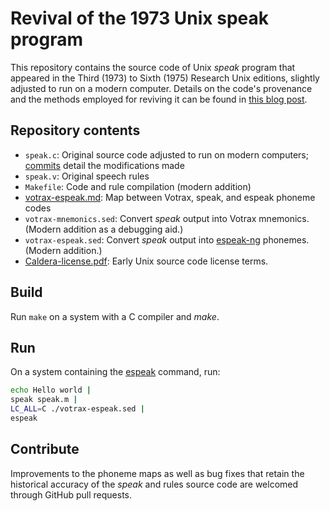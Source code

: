 # Revival of the 1973 Unix speak program
This repository contains the source code of Unix _speak_
program that appeared in the Third (1973) to Sixth (1975) Research
Unix editions, slightly adjusted to run on a modern computer.
Details on the code's provenance and the methods employed for
reviving it can be found in
[this blog post](https://www.spinellis.gr/blog/20210102/).

## Repository contents
* `speak.c`: Original source code adjusted to run on modern computers;
   [commits](https://github.com/dspinellis/speak/commits/master/speak.c) detail
   the modifications made
* `speak.v`: Original speech rules
* `Makefile`: Code and rule compilation (modern addition)
* [votrax-espeak.md](https://github.com/dspinellis/speak/blob/master/votrax-espeak.md): Map between Votrax, speak, and espeak phoneme codes
* `votrax-mnemonics.sed`: Convert _speak_ output into Votrax mnemonics.
   (Modern addition as a debugging aid.)
* `votrax-espeak.sed`: Convert _speak_ output into
   [espeak-ng](https://github.com/espeak-ng/espeak-ng) phonemes.
   (Modern addition.)
* [Caldera-license.pdf](https://github.com/dspinellis/speak/blob/master/Caldera-license.pdf): Early Unix source code license terms.

## Build
Run `make` on a system with a C compiler and _make_.

## Run
On a system containing the
[espeak](https://github.com/espeak-ng/espeak-ng) command, run:

```sh
echo Hello world |
speak speak.m |
LC_ALL=C ./votrax-espeak.sed |
espeak
```

## Contribute
Improvements to the phoneme maps as well as bug fixes that retain the
historical accuracy of the _speak_ and rules source code are welcomed
through GitHub pull requests.

